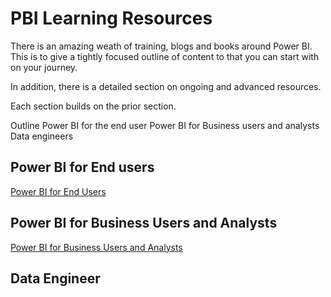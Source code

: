# PBI Learning Resources

There is an amazing weath of training, blogs and books around Power BI.  This is to give a tightly focused outline of content to that you can start with on your journey.  

In addition, there is a detailed section on ongoing and advanced resources.   

Each section builds on the prior section.  

Outline
  Power BI for the end user
  Power BI for Business users and analysts
  Data engineers 


## Power BI for End users
[Power BI for End Users](https://github.com/wgbrown/PBILearningResources/blob/ec1bad6d6bdec877ba7d3806b8532231d76ce323/End%20Users/End%20Users.md)

## Power BI for Business Users and Analysts
[Power BI for Business Users and Analysts](https://github.com/wgbrown/PBILearningResources/blob/7ab8fdf524c4c268df9c401d9ea14095959befe0/PBI%20Analysts/PBI%20end%20users.md)



## Data Engineer


## 
